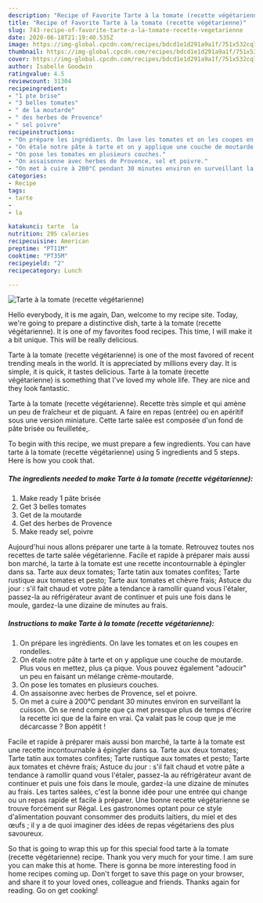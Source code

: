```yaml
---
description: "Recipe of Favorite Tarte à la tomate (recette végétarienne)"
title: "Recipe of Favorite Tarte à la tomate (recette végétarienne)"
slug: 743-recipe-of-favorite-tarte-a-la-tomate-recette-vegetarienne
date: 2020-06-18T21:19:40.535Z
image: https://img-global.cpcdn.com/recipes/bdcd1e1d291a9a1f/751x532cq70/tarte-a-la-tomate-recette-vegetarienne-photo-principale-de-la-recette.jpg
thumbnail: https://img-global.cpcdn.com/recipes/bdcd1e1d291a9a1f/751x532cq70/tarte-a-la-tomate-recette-vegetarienne-photo-principale-de-la-recette.jpg
cover: https://img-global.cpcdn.com/recipes/bdcd1e1d291a9a1f/751x532cq70/tarte-a-la-tomate-recette-vegetarienne-photo-principale-de-la-recette.jpg
author: Isabelle Goodwin
ratingvalue: 4.5
reviewcount: 31304
recipeingredient:
- "1 pte brise"
- "3 belles tomates"
- " de la moutarde"
- " des herbes de Provence"
- " sel poivre"
recipeinstructions:
- "On prépare les ingrédients. On lave les tomates et on les coupes en rondelles."
- "On étale notre pâte à tarte et on y applique une couche de moutarde. Plus vous en mettez, plus ça pique. Vous pouvez également &#34;adoucir&#34; un peu en faisant un mélange crème-moutarde."
- "On pose les tomates en plusieurs couches."
- "On assaisonne avec herbes de Provence, sel et poivre."
- "On met à cuire à 200°C pendant 30 minutes environ en surveillant la cuisson. On se rend compte que ça met presque plus de temps d&#39;écrire la recette ici que de la faire en vrai. Ça valait pas le coup que je me décarcasse ? Bon appétit !"
categories:
- Recipe
tags:
- tarte
- 
- la

katakunci: tarte  la 
nutrition: 295 calories
recipecuisine: American
preptime: "PT11M"
cooktime: "PT35M"
recipeyield: "2"
recipecategory: Lunch

---
```



![Tarte à la tomate (recette végétarienne)](https://img-global.cpcdn.com/recipes/bdcd1e1d291a9a1f/751x532cq70/tarte-a-la-tomate-recette-vegetarienne-photo-principale-de-la-recette.jpg)

Hello everybody, it is me again, Dan, welcome to my recipe site. Today, we're going to prepare a distinctive dish, tarte à la tomate (recette végétarienne). It is one of my favorites food recipes. This time, I will make it a bit unique. This will be really delicious.

Tarte à la tomate (recette végétarienne) is one of the most favored of recent trending meals in the world. It is appreciated by millions every day. It is simple, it is quick, it tastes delicious. Tarte à la tomate (recette végétarienne) is something that I've loved my whole life. They are nice and they look fantastic.

Tarte à la tomate (recette végétarienne). Recette très simple et qui amène un peu de fraîcheur et de piquant. A faire en repas (entrée) ou en apéritif sous une version miniature. Cette tarte salée est composée d&#39;un fond de pâte brisée ou feuilletée,.


To begin with this recipe, we must prepare a few ingredients. You can have tarte à la tomate (recette végétarienne) using 5 ingredients and 5 steps. Here is how you cook that.

<!--inarticleads1-->

##### The ingredients needed to make Tarte à la tomate (recette végétarienne):

1. Make ready 1 pâte brisée
1. Get 3 belles tomates
1. Get  de la moutarde
1. Get  des herbes de Provence
1. Make ready  sel, poivre


Aujourd&#39;hui nous allons préparer une tarte à la tomate. Retrouvez toutes nos recettes de tarte salée végétarienne. Facile et rapide à préparer mais aussi bon marché, la tarte à la tomate est une recette incontournable à épingler dans sa. Tarte aux deux tomates; Tarte tatin aux tomates confites; Tarte rustique aux tomates et pesto; Tarte aux tomates et chèvre frais; Astuce du jour : s&#39;il fait chaud et votre pâte a tendance à ramollir quand vous l&#39;étaler, passez-la au réfrigérateur avant de continuer et puis une fois dans le moule, gardez-la une dizaine de minutes au frais. 

<!--inarticleads2-->

##### Instructions to make Tarte à la tomate (recette végétarienne):

1. On prépare les ingrédients. On lave les tomates et on les coupes en rondelles.
1. On étale notre pâte à tarte et on y applique une couche de moutarde. Plus vous en mettez, plus ça pique. Vous pouvez également &#34;adoucir&#34; un peu en faisant un mélange crème-moutarde.
1. On pose les tomates en plusieurs couches.
1. On assaisonne avec herbes de Provence, sel et poivre.
1. On met à cuire à 200°C pendant 30 minutes environ en surveillant la cuisson. On se rend compte que ça met presque plus de temps d&#39;écrire la recette ici que de la faire en vrai. Ça valait pas le coup que je me décarcasse ? Bon appétit !


Facile et rapide à préparer mais aussi bon marché, la tarte à la tomate est une recette incontournable à épingler dans sa. Tarte aux deux tomates; Tarte tatin aux tomates confites; Tarte rustique aux tomates et pesto; Tarte aux tomates et chèvre frais; Astuce du jour : s&#39;il fait chaud et votre pâte a tendance à ramollir quand vous l&#39;étaler, passez-la au réfrigérateur avant de continuer et puis une fois dans le moule, gardez-la une dizaine de minutes au frais. Les tartes salées, c&#39;est la bonne idée pour une entrée qui change ou un repas rapide et facile à préparer. Une bonne recette végétarienne se trouve forcément sur Régal. Les gastronomes optant pour ce style d&#39;alimentation pouvant consommer des produits laitiers, du miel et des œufs ; il y a de quoi imaginer des idées de repas végétariens des plus savoureux. 

So that is going to wrap this up for this special food tarte à la tomate (recette végétarienne) recipe. Thank you very much for your time. I am sure you can make this at home. There is gonna be more interesting food in home recipes coming up. Don't forget to save this page on your browser, and share it to your loved ones, colleague and friends. Thanks again for reading. Go on get cooking!
